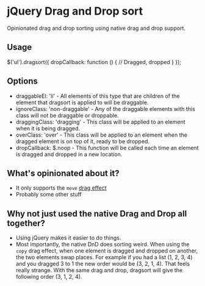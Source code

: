 # jQuery Drag and Drop sort

Opinionated drag and drop sorting using native drag and drop support.

## Usage

   $('ul').dragsort({
       dropCallback: function () {
           // Dragged, dropped
       }
   });

## Options

* draggableEl: 'li' - All elements of this type that are children of the element that dragsort is applied to will be draggable.
* ignoreClass: 'non-draggable' - Any of the draggable elements with this class will not be draggable or droppable.
* draggingClass: 'dragging' - This class will be applied to an element when it is being dragged.
* overClass: 'over' - This class will be applied to an element when the dragged element is on top of it, ready to be dropped.
* dropCallback: $.noop - This function will be called each time an element is dragged and dropped in a new location.


## What's opinionated about it?

* It only supports the `move` [drag effect](https://developer.mozilla.org/En/DragDrop/Drag_Operations#drageffects)
* Probably some other stuff

## Why not just used the native Drag and Drop all together?

* Using jQuery makes it easier to do things.
* Most importantly, the native DnD does sorting weird. When using the `copy` drag effect, when one element is dragged and dropped on another, the two elements swap places. For example if you had a list (1, 2, 3, 4) and you dragged 3 to 1 the new order would be (3, 2, 1, 4). That feels really strange. With the same drag and drop, dragsort will give the following order (3, 1, 2, 4).